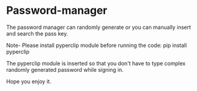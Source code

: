 # Password-manager
The password manager can randomly generate or you can manually insert and search the pass key.

Note- Please install pyperclip module before running the code:
      pip install pyperclip
      
The pyperclip module is inserted so that you don't have to type complex randomly generated password while signing in.

Hope you enjoy it.
